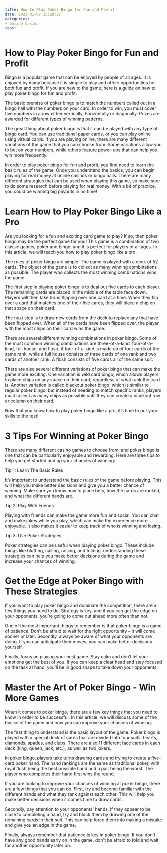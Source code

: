 ```yaml
---
title: How to Play Poker Bingo for Fun and Profit
date: 2023-01-07 15:28:27
categories:
- Online Casino
tags:
---
```



#  How to Play Poker Bingo for Fun and Profit

Bingo is a popular game that can be enjoyed by people of all ages. It is enjoyed by many because it is simple to play and offers opportunities for both fun and profit. If you are new to the game, here is a guide on how to play poker bingo for fun and profit.

The basic premise of poker bingo is to match the numbers called out in a bingo hall with the numbers on your card. In order to win, you must cover five numbers in a row either vertically, horizontally or diagonally. Prizes are awarded for different types of winning patterns.

The great thing about poker bingo is that it can be played with any type of bingo card. You can use traditional paper cards, or you can play online using virtual cards. If you are playing online, there are many different variations of the game that you can choose from. Some variations allow you to bet on your numbers, while others feature power-ups that can help you win more frequently.

In order to play poker bingo for fun and profit, you first need to learn the basic rules of the game. Once you understand the basics, you can begin playing for real money at online casinos or bingo halls. There are many different strategies that can be used when playing this game, so make sure to do some research before playing for real money. With a bit of practice, you could be winning big payouts in no time!

#  Learn How to Play Poker Bingo Like a Pro

Are you looking for a fun and exciting card game to play? If so, then poker bingo may be the perfect game for you! This game is a combination of two classic games, poker and bingo, and it is perfect for players of all ages. In this article, we will teach you how to play poker bingo like a pro.

The rules of poker bingo are simple. The game is played with a deck of 52 cards. The object of the game is to collect as many winning combinations as possible. The player who collects the most winning combinations wins the game.

The first step in playing poker bingo is to deal out five cards to each player. The remaining cards are placed in the middle of the table face down. Players will then take turns flipping over one card at a time. When they flip over a card that matches one of their five cards, they will place a chip on that space on their card.

The next step is to draw new cards from the deck to replace any that have been flipped over. When all of the cards have been flipped over, the player with the most chips on their card wins the game.

There are several different winning combinations in poker bingo. Some of the most common winning combinations are three-of-a-kind, four-of-a-kind, full house, and flush. A four-of-a-kind is made up of four cards of the same rank, while a full house consists of three cards of one rank and two cards of another rank. A flush consists of five cards all of the same suit.

There are also several different variations of poker bingo that can make the game more exciting. One variation is wild card bingo, which allows players to place chips on any space on their card, regardless of what rank the card is. Another variation is called blackout poker bingo, which is similar to regular poker bingo, but instead of needing to match specific ranks, players must collect as many chips as possible until they can create a blackout row or column on their card.

Now that you know how to play poker bingo like a pro, it’s time to put your skills to the test!

#  3 Tips For Winning at Poker Bingo

There are many different casino games to choose from, and poker bingo is one that can be particularly enjoyable and rewarding. Here are three tips to help you get started and up your chances of winning:

Tip 1: Learn The Basic Rules

It’s important to understand the basic rules of the game before playing. This will help you make better decisions and give you a better chance of winning. Make sure you know how to place bets, how the cards are ranked, and what the different hands are.

Tip 2: Play With Friends

Playing with friends can make the game more fun and social. You can chat and make jokes while you play, which can make the experience more enjoyable. It also makes it easier to keep track of who is winning and losing.

Tip 3: Use Poker Strategies

Poker strategies can be useful when playing poker bingo. These include things like bluffing, calling, raising, and folding. understanding these strategies can help you make better decisions during the game and increase your chances of winning.

#  Get the Edge at Poker Bingo with These Strategies

If you want to play poker bingo and dominate the competition, there are a few things you need to do. Strategy is key, and if you can get the edge on your opponents, you’re going to come out ahead more often than not.

One of the most important things to remember is that poker bingo is a game of patience. Don’t be afraid to wait for the right opportunity – it will come sooner or later. Secondly, always be aware of what your opponents are doing. If you can anticipate their moves, you can make better decisions yourself.

Finally, focus on playing your best game. Stay calm and don’t let your emotions get the best of you. If you can keep a clear head and stay focused on the task at hand, you’ll be in good shape to take down your opponents.

#  Master the Art of Poker Bingo - Win More Games

When it comes to poker bingo, there are a few key things that you need to know in order to be successful. In this article, we will discuss some of the basics of the game and how you can improve your chances of winning.

The first thing to understand is the basic layout of the game. Poker bingo is played with a special deck of cards that are divided into four suits: hearts, diamonds, spades, and clubs. There are also 11 different face cards in each deck (king, queen, jack, etc.), as well as two jokers.

In poker bingo, players take turns drawing cards and trying to create a five-card poker hand. The hand rankings are the same as traditional poker, with royal flush being the best possible hand and a pair being the worst. The player who completes their hand first wins the round.

If you are looking to improve your chances of winning at poker bingo, there are a few things that you can do. First, try and become familiar with the different hands and what they rank against each other. This will help you make better decisions when it comes time to draw cards.

Secondly, pay attention to your opponents' hands. If they appear to be close to completing a hand, try and block them by drawing one of the remaining cards in their suit. This can help force them into making a mistake and give you an edge in the game.

Finally, always remember that patience is key in poker bingo. If you don't have any good hands early on in the game, don't be afraid to fold and wait for another opportunity later on.